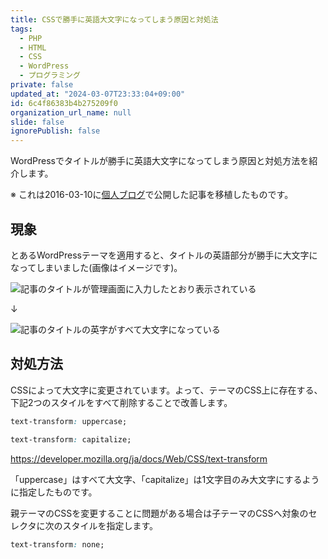 ```yaml
---
title: CSSで勝手に英語大文字になってしまう原因と対処法
tags:
  - PHP
  - HTML
  - CSS
  - WordPress
  - プログラミング
private: false
updated_at: "2024-03-07T23:33:04+09:00"
id: 6c4f86383b4b275209f0
organization_url_name: null
slide: false
ignorePublish: false
---
```


WordPressでタイトルが勝手に英語大文字になってしまう原因と対処方法を紹介します。

※ これは2016-03-10に[個人ブログ](https://bicstone.me)で公開した記事を移植したものです。

## 現象

とあるWordPressテーマを適用すると、タイトルの英語部分が勝手に大文字になってしまいました(画像はイメージです)。

![記事のタイトルが管理画面に入力したとおり表示されている](https://qiita-image-store.s3.ap-northeast-1.amazonaws.com/0/684999/f1e40f31-31cb-98c3-587b-0969a7d418b7.png)

↓

![記事のタイトルの英字がすべて大文字になっている](https://qiita-image-store.s3.ap-northeast-1.amazonaws.com/0/684999/f48caebb-2187-a0e7-eb40-1025ccc0d6f4.png)

## 対処方法

CSSによって大文字に変更されています。よって、テーマのCSS上に存在する、下記2つのスタイルをすべて削除することで改善します。

```css
text-transform: uppercase;
```

```css
text-transform: capitalize;
```

https://developer.mozilla.org/ja/docs/Web/CSS/text-transform

「uppercase」はすべて大文字、「capitalize」は1文字目のみ大文字にするように指定したものです。

親テーマのCSSを変更することに問題がある場合は子テーマのCSSへ対象のセレクタに次のスタイルを指定します。

```css
text-transform: none;
```
